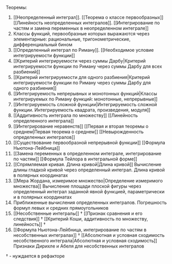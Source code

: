 Теоремы:
1. [[Неопределенный интеграл]]. 
   [[Теорема о классе первообразных]] 
   [[Линейность неопределенных интегралов]]. 
   [[Интегрирование по частям и замена переменных в неопределенном интеграле]]
2. Классы функций, первообразные которых выражаются через элементарные: рациональные, тригонометрические, дифференциальный бином
3. [[Определенный интеграл по Риману]]. 
   [[Необходимое условие интегрируемости функции]]
4. [[Критерий интегрируемости через суммы Дарбу|Критерий интегрируемости функции по Риману через суммы Дарбу для всех разбиений]]
5. [[Критерий интегрируемости для одного разбиения|Критерий интегрируемости функции по Риману через суммы Дарбу для одного разбиения]]
6. [[Интегрируемость непрерывных и монотонных функций|Классы интегрируемых по Риману функций: монотонные, непрерывные]]
7. [[Интегрируемость сложной функции|Интегрируемость сложной функции. Интегрируемость квадрата, произведения, модуля]]
8. [[Аддитивность интеграла по множеству]]
   [[Линейность определенного интеграла]]
9. [[Интегрирование неравенств]]
   [[Первая и вторая теоремы о среднем|Первая теорема о среднем]]
   [[Невырожденность определенных интегралов]]
10. [[Существование первообразной непрерывной функции]]
    [[Формула Ньютона-Лейбница]]
11. [[Замена переменных в определенном интеграле, интегрирование по частям]]
    [[Формула Тейлора в интегральной форме]]
12. [[Спрямляемая кривая. Длина кривой|Длина кривой]]
    Вычисление длины гладкой кривой через определенный интеграл. Длина кривой в полярных координатах
13. [[Мера Жордана, измеримое множество|Определение измеримого множества]]
    Вычисление площади плоской фигуры через определенный интеграл заданной явной функцией, параметрически и в полярных координатах
14. Приближенные вычисления определенных интегралов. Погрешность формул левых и средних прямоугольников
15. [[Несобственные интегралы]] $\dagger$
    [[Признак сравнения и его следствия]] $\dagger$
    [[Критерий Коши, аддитивность по множеству, линейность]] $\dagger$
16. [[Формула Ньютона-Лейбница, интегрирование по частям в несобственных интегралах]] $\dagger$
    [[Абсолютная и условная сходимость несобственного интеграла|Абсолютная и условная сходимость]] 
    Признаки Дирихле и Абеля для несобственных интегралов

$\dagger$ - нуждается в рефакторе